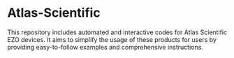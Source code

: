 # Atlas-Scientific
This repository includes automated and interactive codes for Atlas Scientific EZO devices. It aims to simplify the usage of these products for users by providing easy-to-follow examples and comprehensive instructions.
